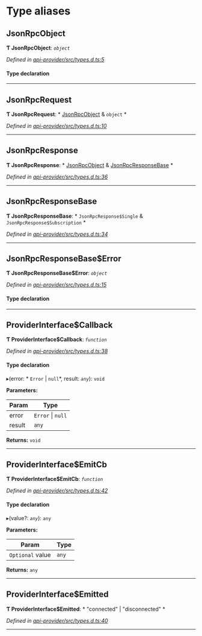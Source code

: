 

# Type aliases

<a id="jsonrpcobject"></a>

##  JsonRpcObject

**Ƭ JsonRpcObject**: *`object`*

*Defined in [api-provider/src/types.d.ts:5](https://github.com/polkadot-js/api/blob/ef78f2a/packages/api-provider/src/types.d.ts#L5)*

#### Type declaration

___
<a id="jsonrpcrequest"></a>

##  JsonRpcRequest

**Ƭ JsonRpcRequest**: * [JsonRpcObject](_api_provider_src_types_d_.md#jsonrpcobject) & `object`
*

*Defined in [api-provider/src/types.d.ts:10](https://github.com/polkadot-js/api/blob/ef78f2a/packages/api-provider/src/types.d.ts#L10)*

___
<a id="jsonrpcresponse"></a>

##  JsonRpcResponse

**Ƭ JsonRpcResponse**: * [JsonRpcObject](_api_provider_src_types_d_.md#jsonrpcobject) & [JsonRpcResponseBase](_api_provider_src_types_d_.md#jsonrpcresponsebase)
*

*Defined in [api-provider/src/types.d.ts:36](https://github.com/polkadot-js/api/blob/ef78f2a/packages/api-provider/src/types.d.ts#L36)*

___
<a id="jsonrpcresponsebase"></a>

##  JsonRpcResponseBase

**Ƭ JsonRpcResponseBase**: * `JsonRpcResponse$Single` & `JsonRpcResponse$Subscription`
*

*Defined in [api-provider/src/types.d.ts:34](https://github.com/polkadot-js/api/blob/ef78f2a/packages/api-provider/src/types.d.ts#L34)*

___
<a id="jsonrpcresponsebase_error"></a>

##  JsonRpcResponseBase$Error

**Ƭ JsonRpcResponseBase$Error**: *`object`*

*Defined in [api-provider/src/types.d.ts:15](https://github.com/polkadot-js/api/blob/ef78f2a/packages/api-provider/src/types.d.ts#L15)*

#### Type declaration

___
<a id="providerinterface_callback"></a>

##  ProviderInterface$Callback

**Ƭ ProviderInterface$Callback**: *`function`*

*Defined in [api-provider/src/types.d.ts:38](https://github.com/polkadot-js/api/blob/ef78f2a/packages/api-provider/src/types.d.ts#L38)*

#### Type declaration
▸(error: * `Error` &#124; `null`*, result: *`any`*): `void`

**Parameters:**

| Param | Type |
| ------ | ------ |
| error |  `Error` &#124; `null`|
| result | `any` |

**Returns:** `void`

___
<a id="providerinterface_emitcb"></a>

##  ProviderInterface$EmitCb

**Ƭ ProviderInterface$EmitCb**: *`function`*

*Defined in [api-provider/src/types.d.ts:42](https://github.com/polkadot-js/api/blob/ef78f2a/packages/api-provider/src/types.d.ts#L42)*

#### Type declaration
▸(value?: *`any`*): `any`

**Parameters:**

| Param | Type |
| ------ | ------ |
| `Optional` value | `any` |

**Returns:** `any`

___
<a id="providerinterface_emitted"></a>

##  ProviderInterface$Emitted

**Ƭ ProviderInterface$Emitted**: * "connected" &#124; "disconnected"
*

*Defined in [api-provider/src/types.d.ts:40](https://github.com/polkadot-js/api/blob/ef78f2a/packages/api-provider/src/types.d.ts#L40)*

___

